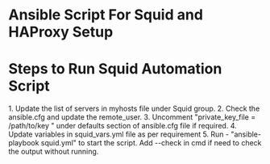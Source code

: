 # Ansible Script For Squid and HAProxy Setup

<h1>Steps to Run Squid Automation Script</h1>
    1. Update the list of servers in myhosts file under Squid group.
    2. Check the ansible.cfg and update the remote_user.
    3. Uncomment "private_key_file = /path/to/key " under defaults section of ansible.cfg file if required.
    4. Update variables in squid_vars.yml file as per requirement
    5. Run - "ansible-playbook squid.yml" to start the script. Add --check in cmd if need to check the output without running. 

